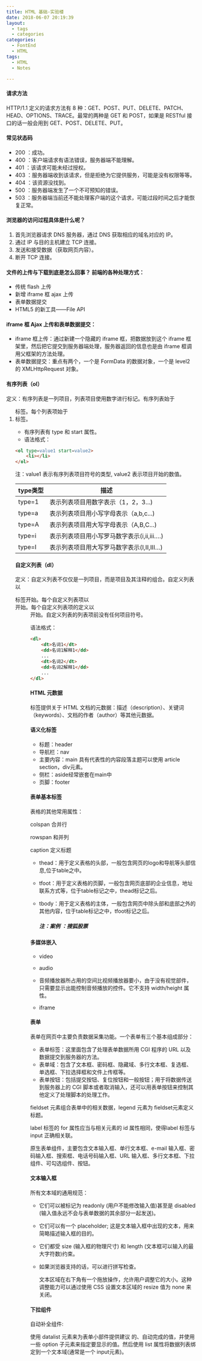 ```yaml
---
title: HTML 基础-实验楼
date: 2018-06-07 20:19:39
layout: 
  - tags
  - categories
categories:
  - FontEnd
  - HTML
tags:
  - HTML
  - Notes

---
```




#### 请求方法

HTTP/1.1 定义的请求方法有 8 种：GET、POST、PUT、DELETE、PATCH、HEAD、OPTIONS、TRACE。最常的两种是 GET 和 POST，如果是 RESTful 接口的话一般会用到 GET、POST、DELETE、PUT。

#### 常见状态码

- 200 ：成功。
- 400 ：客户端请求有语法错误，服务器端不能理解。
- 401 ：该请求可能未经过授权。
- 403 ：服务器端收到该请求，但是拒绝为它提供服务，可能是没有权限等等。
- 404 ：该资源没找到。
- 500 ：服务器端发生了一个不可预知的错误。
- 503 ：服务器端当前还不能处理客户端的这个请求，可能过段时间之后才能恢复正常。

#### 浏览器的访问过程具体是什么呢？

1. 首先浏览器请求 DNS 服务器，通过 DNS 获取相应的域名对应的 IP。
2. 通过 IP 与目的主机建立 TCP 连接。
3. 发送和接受数据（获取网页内容）。
4. 断开 TCP 连接。



#### 文件的上传与下载到底是怎么回事？ 前端的各种处理方式：

- 传统 flash 上传
- 新增 iframe 框 ajax 上传
- 表单数据提交
- HTML5 的新工具——File API

####  iframe 框 Ajax 上传和表单数据提交：

- iframe 框上传：通过新建一个隐藏的 iframe 框，把数据放到这个 iframe 框架里，然后把它提交到服务器端处理，服务器返回的信息也是由 iframe 框调用父框架的方法处理。
- 表单数据提交：重点有两个，一个是 FormData 的数据对象，一个是 level2 的 XMLHttpRequest 对象。

#### 有序列表（ol）

定义：有序列表是一列项目，列表项目使用数字进行标记。有序列表始于<ol> 标签。每个列表项始于 <li> 标签。

- 有序列表有 type 和 start 属性。
- 语法格式：

```html
<ol type=value1 start=value2>
    <li></li>        
</ol>
```

注：value1 表示有序列表项目符号的类型, value2 表示项目开始的数值。

| type类型 | 描述                                       |
| -------- | ------------------------------------------ |
| type=1   | 表示列表项目用数字表示（1，2，3...)        |
| type=a   | 表示列表项目用小写字母表示（a,b,c...)      |
| type=A   | 表示列表项目用大写字母表示（A,B,C...)      |
| type=i   | 表示列表项目用小写罗马数字表示(i,ii,iii….) |
| type=I   | 表示列表项目用大写罗马数字表示(I,II,III…)  |

#### 自定义列表（dl）

定义：自定义列表不仅仅是一列项目，而是项目及其注释的组合。自定义列表以<dl> 标签开始。每个自定义列表项以 <dt> 开始。每个自定义列表项的定义以 <dd> 开始。自定义列表的列表项前没有任何项目符号。

语法格式：

```html
<dl>
    <dt>名词1</dt>
    <dd>名词1解释1</dd>
    ...
    <dt>名词2</dt>
    <dd>名词2解释1</dd>
    ...
</dl>
```

#### HTML 元数据

<meta>标签提供关于 HTML 文档的元数据：描述（description）、关键词（keywords）、文档的作者（author）等其他元数据。



#### 语义化标签

- 标题：header
- 导航栏：nav
- 主要内容：main 具有代表性的内容段落主题可以使用 article   section，div元素。
- 侧栏：aside经常嵌套在main中
- 页脚：footer

#### 表单基本标签

表格的其他常用属性：


colspan  合并行

rowspan 和并列

caption 定义标题

- thead：用于定义表格的头部，一般包含网页的logo和导航等头部信息,位于table之中。

- tfoot：用于定义表格的页脚，一般包含网页底部的企业信息，地址联系方式等，位于table标记之中，thead标记之后。

- tbody：用于定义表格的主体，一般包含网页中除头部和底部之外的其他内容，位于table标记之中，tfoot标记之后。

  ##### 注：案例 ：搜狐股票

#### 多媒体嵌入

- video 

- audio 
- 音频播放器所占用的空间比视频播放器要小，由于没有视觉部件，只需要显示出能控制音频播放的控件。它不支持 width/height 属性。

- iframe 


#### 表单

表单在网页中主要负责数据采集功能。一个表单有三个基本组成部分：

- 表单标签：这里面包含了处理表单数据所用 CGI 程序的 URL 以及数据提交到服务器的方法。
- 表单域：包含了文本框、密码框、隐藏域、多行文本框、复选框、单选框、下拉选择框和文件上传框等。
- 表单按钮：包括提交按钮、复位按钮和一般按钮；用于将数据传送到服务器上的 CGI 脚本或者取消输入，还可以用表单按钮来控制其他定义了处理脚本的处理工作。

fieldset 元素组合表单中的相关数据，legend 元素为 fieldset元素定义标题。

label 标签的 for 属性应当与相关元素的 id 属性相同，使得label 标签与 input 正确相关联。

原生表单组件，主要包含文本输入框、单行文本框、e-mail 输入框、密码输入框、搜索框、电话号码输入框、URL 输入框、多行文本框、下拉组件、可勾选组件、按钮。

#### 文本输入框

所有文本域的通用规范：

- 它们可以被标记为 readonly (用户不能修改输入值)甚至是 disabled (输入值永远不会与表单数据的其余部分一起发送)。

- 它们可以有一个 placeholder; 这是文本输入框中出现的文本，用来简略描述输入框的目的。

- 它们都受 size (输入框的物理尺寸) 和 length (文本框可以输入的最大字符数)约束。

- 如果浏览器支持的话，可以进行拼写检查。

  文本区域在右下角有一个拖放操作，允许用户调整它的大小。这种调整能力可以通过使用 CSS 设置文本区域的 resize 值为 none 来关闭。

#### 下拉组件

自动补全组件:

 使用 datalist 元素来为表单小部件提供建议 的、自动完成的值，并使用一些 option 子元素来指定要显示的值。然后使用 list 属性将数据列表绑定到一个文本域(通常是一个 input元素)。